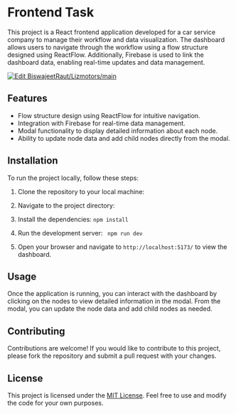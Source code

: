 # Frontend Task

This project is a React frontend application developed for a car service company to manage their workflow and data visualization. The dashboard allows users to navigate through the workflow using a flow structure designed using ReactFlow. Additionally, Firebase is used to link the dashboard data, enabling real-time updates and data management.

[![Edit BiswajeetRaut/Lizmotors/main](https://codesandbox.io/static/img/play-codesandbox.svg)](https://codesandbox.io/p/github/BiswajeetRaut/Lizmotors/main?import=true&embed=1)

## Features

- Flow structure design using ReactFlow for intuitive navigation.
- Integration with Firebase for real-time data management.
- Modal functionality to display detailed information about each node.
- Ability to update node data and add child nodes directly from the modal.

## Installation

To run the project locally, follow these steps:

1. Clone the repository to your local machine:

2. Navigate to the project directory:

3. Install the dependencies:
   ```npm install```

4. Run the development server:
``` npm run dev```

5. Open your browser and navigate to `http://localhost:5173/` to view the dashboard.

## Usage

Once the application is running, you can interact with the dashboard by clicking on the nodes to view detailed information in the modal. From the modal, you can update the node data and add child nodes as needed.

## Contributing

Contributions are welcome! If you would like to contribute to this project, please fork the repository and submit a pull request with your changes.

## License

This project is licensed under the [MIT License](LICENSE). Feel free to use and modify the code for your own purposes.



